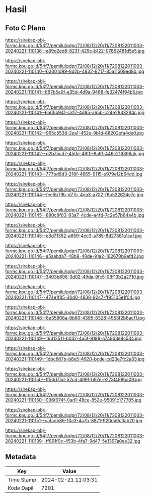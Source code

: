# Hasil

## Foto C Plano

https://sirekap-obj-formc.kpu.go.id/54f7/pemilu/pdpr/72/08/12/20/11/7208122011003-20240221-110138--e89d2ed8-8231-429c-b122-07862481d5e5.jpg

https://sirekap-obj-formc.kpu.go.id/54f7/pemilu/pdpr/72/08/12/20/11/7208122011003-20240221-110140--63001d99-8d2b-4832-8717-85a11509ed8b.jpg

https://sirekap-obj-formc.kpu.go.id/54f7/pemilu/pdpr/72/08/12/20/11/7208122011003-20240221-110141--867b5a0f-a35d-4d9a-9468-fe32474f94b5.jpg

https://sirekap-obj-formc.kpu.go.id/54f7/pemilu/pdpr/72/08/12/20/11/7208122011003-20240221-110141--6a05b941-c317-4d85-a65b-c24e2833284c.jpg

https://sirekap-obj-formc.kpu.go.id/54f7/pemilu/pdpr/72/08/12/20/11/7208122011003-20240221-110142--965c5538-2ea1-452e-9b1d-88202efa4de0.jpg

https://sirekap-obj-formc.kpu.go.id/54f7/pemilu/pdpr/72/08/12/20/11/7208122011003-20240221-110142--d2b75cd7-450e-49f0-8a9f-446c216396a5.jpg

https://sirekap-obj-formc.kpu.go.id/54f7/pemilu/pdpr/72/08/12/20/11/7208122011003-20240221-110143--777bd8d3-216f-4665-9115-e979e12b64dd.jpg

https://sirekap-obj-formc.kpu.go.id/54f7/pemilu/pdpr/72/08/12/20/11/7208122011003-20240221-110144--fee5b79b-d77c-4ea3-a702-f6b522624e7c.jpg

https://sirekap-obj-formc.kpu.go.id/54f7/pemilu/pdpr/72/08/12/20/11/7208122011003-20240221-110145--880c8f03-93a7-4cde-a4fd-7c2e57b84a4b.jpg

https://sirekap-obj-formc.kpu.go.id/54f7/pemilu/pdpr/72/08/12/20/11/7208122011003-20240221-110145--e3d71352-a659-4ec3-a785-8d27361a1caf.jpg

https://sirekap-obj-formc.kpu.go.id/54f7/pemilu/pdpr/72/08/12/20/11/7208122011003-20240221-110146--a5aabda7-48b8-48de-91a2-162670b9efd2.jpg

https://sirekap-obj-formc.kpu.go.id/54f7/pemilu/pdpr/72/08/12/20/11/7208122011003-20240221-110147--3403b696-3d02-49da-9fc5-08f13b2a2710.jpg

https://sirekap-obj-formc.kpu.go.id/54f7/pemilu/pdpr/72/08/12/20/11/7208122011003-20240221-110147--474e1f85-30d0-4938-92c7-ff95105e1f04.jpg

https://sirekap-obj-formc.kpu.go.id/54f7/pemilu/pdpr/72/08/12/20/11/7208122011003-20240221-110148--6e35908a-9b60-4395-8328-4553f2b8acf1.jpg

https://sirekap-obj-formc.kpu.go.id/54f7/pemilu/pdpr/72/08/12/20/11/7208122011003-20240221-110149--16412511-b032-4a5f-9198-a749d3e8c534.jpg

https://sirekap-obj-formc.kpu.go.id/54f7/pemilu/pdpr/72/08/12/20/11/7208122011003-20240221-110149--1dbc667b-b8e5-4920-bcde-cd23e7fc2a33.jpg

https://sirekap-obj-formc.kpu.go.id/54f7/pemilu/pdpr/72/08/12/20/11/7208122011003-20240221-110150--ff50d75d-52cd-499f-b97e-e273f498ba09.jpg

https://sirekap-obj-formc.kpu.go.id/54f7/pemilu/pdpr/72/08/12/20/11/7208122011003-20240221-110150--036f074f-0ad1-48ce-852e-95091c177705.jpg

https://sirekap-obj-formc.kpu.go.id/54f7/pemilu/pdpr/72/08/12/20/11/7208122011003-20240221-110151--cafadb86-10a3-4a7b-8871-920da9c3ab20.jpg

https://sirekap-obj-formc.kpu.go.id/54f7/pemilu/pdpr/72/08/12/20/11/7208122011003-20240221-110139--ff891f0c-453b-4fa7-9d47-5e1397a0ee32.jpg


## Metadata

| Key        | Value               |
| ---------- | ------------------- |
| Time Stamp | 2024-02-21 11:03:31 |
| Kode Dapil | 7201                |



